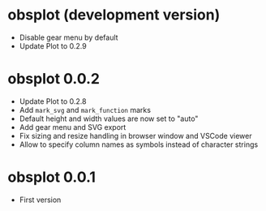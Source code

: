 # obsplot (development version)

* Disable gear menu by default
* Update Plot to 0.2.9

# obsplot 0.0.2

* Update Plot to 0.2.8
* Add `mark_svg` and `mark_function` marks
* Default height and width values are now set to "auto"
* Add gear menu and SVG export
* Fix sizing and resize handling in browser window and VSCode viewer
* Allow to specify column names as symbols instead of character strings

# obsplot 0.0.1

* First version
